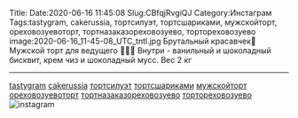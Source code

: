 Title:
Date:2020-06-16 11:45:08
Slug:CBfqjRvgiQJ
Category:Инстаграм
Tags:tastygram, cakerussia, тортсилуэт, тортсшариками, мужскойторт, ореховозуевоторт, тортназаказореховозуево, тортореховозуево
image:2020-06-16_11-45-08_UTC_tntl.jpg
Брутальный красавчек🧔
Мужской торт для ведущего 🌟🌟🌟
Внутри - ванильный и шоколадный бисквит, крем чиз и шоколадный мусс.
Вес 2 кг
__________________________
[tastygram]({tag}tastygram) [cakerussia]({tag}cakerussia) [тортсилуэт]({tag}тортсилуэт) [тортсшариками]({tag}тортсшариками)
[мужскойторт]({tag}мужскойторт) [ореховозуевоторт]({tag}ореховозуевоторт) [тортназаказореховозуево]({tag}тортназаказореховозуево) [тортореховозуево]({tag}тортореховозуево)
![instagram]({attach}images/2020-06-16_11-45-08_UTC.jpg)
